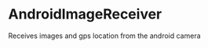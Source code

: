 AndroidImageReceiver
====================

Receives images and gps location from the android camera
